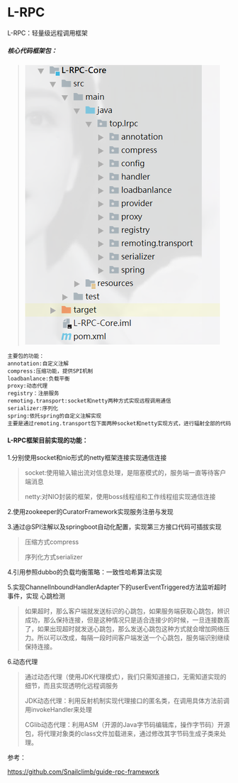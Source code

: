 # L-RPC
L-RPC：轻量级远程调用框架

##### 核心代码框架包：

> ![1636335053853](\png\1.png)

```xml
主要包的功能：
annotation:自定义注解
compress:压缩功能，提供SPI机制
loadbanlance:负载平衡
proxy:动态代理
registry：注册服务
remoting.transport:socket和netty两种方式实现远程调用通信
serializer:序列化
spring:依托spring的自定义注解实现
主要是通过remoting.transport包下面两种socket和netty实现方式，进行辐射全部的代码
```

#### L-RPC框架目前实现的功能：

1.分别使用socket和nio形式的netty框架连接实现通信连接

> socket:使用输入输出流对信息处理，是阻塞模式的，服务端一直等待客户端消息
>
> netty:对NIO封装的框架，使用boss线程组和工作线程组实现通信连接

2.使用zookeeper的CuratorFramework实现服务注册与发现

3.通过@SPI注解以及springboot自动化配置，实现第三方接口代码可插拔实现

> 压缩方式compress
>
> 序列化方式serializer

4.引用参照dubbo的负载均衡策略：一致性哈希算法实现

5.实现ChannelInboundHandlerAdapter下的userEventTriggered方法监听超时事件，实现	心跳检测

> 如果超时，那么客户端就发送标识的心跳包，如果服务端获取心跳包，辨识成功，那么保持连接，但是这种情况只是适合连接少的时候，一旦连接数高了，如果出现超时就发送心跳包，那么发送心跳包这种方式就会增加网络压力。所以可以改成，每隔一段时间客户端发送一个心跳包，服务端识别继续保持连接。

6.动态代理

> 通过动态代理（使用JDK代理模式），我们只需知道接口，无需知道实现的细节，而且实现透明化远程调服务
>
> JDK动态代理：利用反射机制实现代理接口的匿名类，在调用具体方法前调用invokeHandler来处理
>
> CGlib动态代理：利用ASM（开源的Java字节码编辑库，操作字节码）开源包，将代理对象类的class文件加载进来，通过修改其字节码生成子类来处理。



参考：

https://github.com/Snailclimb/guide-rpc-framework
